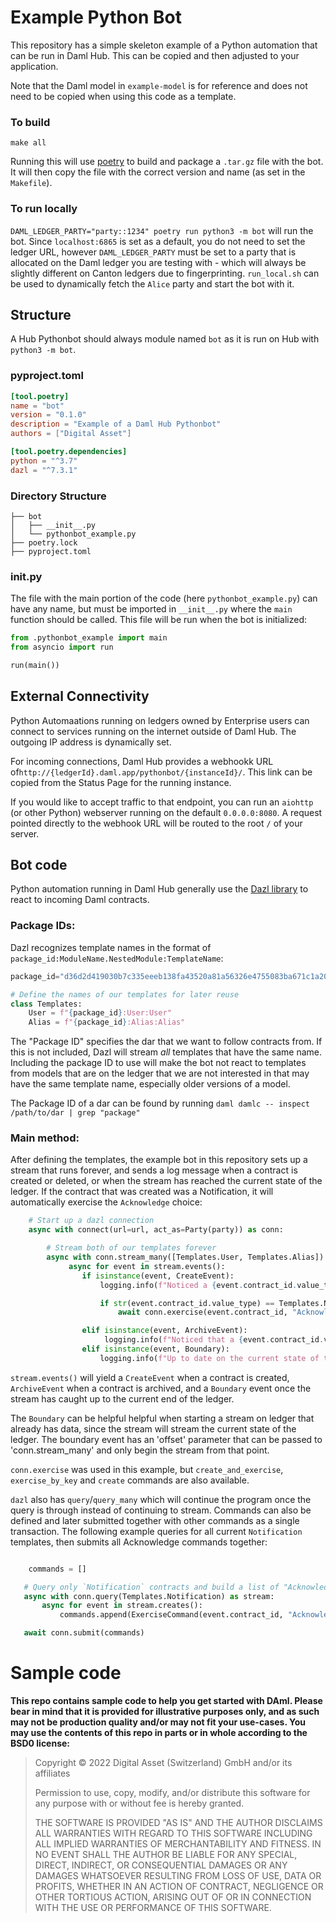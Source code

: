 # Example Python Bot

This repository has a simple skeleton example of a Python automation that can be run in Daml Hub. This can be copied and then adjusted to your application.

Note that the Daml model in `example-model` is for reference and does not need to be copied when using this code as a template.

### To build
`make all`

Running this will use [poetry](https://python-poetry.org/docs/#installing-with-the-official-installer) to build and package a `.tar.gz` file with the bot. It will then copy the file with the correct version and name (as set in the `Makefile`).

### To run locally
`DAML_LEDGER_PARTY="party::1234" poetry run python3 -m bot` will run the bot. Since `localhost:6865` is set as a default, you do not need to set the ledger URL, however `DAML_LEDGER_PARTY` must be set to a party that is allocated on the Daml ledger you are testing with - which will always be slightly different on Canton ledgers due to fingerprinting. `run_local.sh` can be used to dynamically fetch the `Alice` party and start the bot with it.

## Structure
A Hub Pythonbot should always module named `bot` as it is run on Hub with `python3 -m bot`.

### pyproject.toml
```toml
[tool.poetry]
name = "bot"
version = "0.1.0"
description = "Example of a Daml Hub Pythonbot"
authors = ["Digital Asset"]

[tool.poetry.dependencies]
python = "^3.7"
dazl = "^7.3.1"
```

### Directory Structure
```
├── bot
│   ├── __init__.py
│   └── pythonbot_example.py
├── poetry.lock
├── pyproject.toml
```

### ____init__.py__
The file with the main portion of the code (here `pythonbot_example.py`) can have any name, but must be imported in `__init__.py` where the `main` function should be called. This file will be run when the bot is initialized:

```python
from .pythonbot_example import main
from asyncio import run

run(main())
```

## External Connectivity
Python Automaations running on ledgers owned by Enterprise users can connect to services running on the internet outside of Daml Hub. The outgoing IP address is dynamically set.

For incoming connections, Daml Hub provides a webhookk URL of`http://{ledgerId}.daml.app/pythonbot/{instanceId}/`. This link can be copied from the Status Page for the running instance.

If you would like to accept traffic to that endpoint, you can run an `aiohttp` (or other Python) webserver running on the default `0.0.0.0:8080`. A request pointed directly to the webhook URL will be routed to the root `/` of your server.


## Bot code
Python automation running in Daml Hub generally use the [Dazl library](https://github.com/digital-asset/dazl-client) to react to incoming Daml contracts.

### Package IDs:
Dazl recognizes template names in the format of `package_id:ModuleName.NestedModule:TemplateName`:

```python
package_id="d36d2d419030b7c335eeeb138fa43520a81a56326e4755083ba671c1a2063e76"

# Define the names of our templates for later reuse
class Templates:
    User = f"{package_id}:User:User"
    Alias = f"{package_id}:Alias:Alias"
```
The "Package ID" specifies the dar that we want to follow contracts from. If this is not included, Dazl will stream _all_ templates that have the same name. Including the package ID to use will make the bot not react to templates from models that are on the ledger that we are not interested in that may have the same template name, especially older versions of a model.

The Package ID of a dar can be found by running `daml damlc -- inspect /path/to/dar | grep "package"`

### Main method:

After defining the templates, the example bot in this repository sets up a stream that runs forever, and sends a log message when a contract is created or deleted, or when the stream has reached the current state of the ledger. If the contract that was created was a Notification, it will automatically exercise the `Acknowledge` choice:
```python
    # Start up a dazl connection
    async with connect(url=url, act_as=Party(party)) as conn:

        # Stream both of our templates forever
        async with conn.stream_many([Templates.User, Templates.Alias]) as stream:
             async for event in stream.events():
                if isinstance(event, CreateEvent):
                    logging.info(f"Noticed a {event.contract_id.value_type} contract: {event.payload}")

                    if str(event.contract_id.value_type) == Templates.Notification:
                        await conn.exercise(event.contract_id, "Acknowledge", {})

                elif isinstance(event, ArchiveEvent):
                     logging.info(f"Noticed that a {event.contract_id.value_type} contract was deleted")
                elif isinstance(event, Boundary):
                    logging.info(f"Up to date on the current state of the ledger at offset: {event.offset}")
```

`stream.events()` will yield a `CreateEvent` when a contract is created, `ArchiveEvent` when a contract is archived, and a `Boundary` event once the stream has caught up to the current end of the ledger.

The `Boundary` can be helpful helpful when starting a stream on ledger that already has data, since the stream will stream the current state of the ledger. The boundary event has an 'offset' parameter that can be passed to 'conn.stream_many' and only begin the stream from that point.

`conn.exercise` was used in this example, but `create_and_exercise`, `exercise_by_key` and `create` commands are also available.

`dazl` also  has `query`/`query_many` which will continue the program once the query is through instead of continuing to stream. Commands can also be defined and later submitted together with other commands as a single transaction. The following example queries for all current `Notification` templates, then submits all Acknowledge commands together:
```python

    commands = []

   # Query only `Notification` contracts and build a list of "Acknowledge" commands
   async with conn.query(Templates.Notification) as stream:
       async for event in stream.creates():
           commands.append(ExerciseCommand(event.contract_id, "Acknowledge", {}))

   await conn.submit(commands)

```

# Sample code

**This repo contains sample code to help you get started with DAml. Please bear
in mind that it is provided for illustrative purposes only, and as such may not
be production quality and/or may not fit your use-cases. You may use the
contents of this repo in parts or in whole according to the BSD0 license:**

> Copyright © 2022 Digital Asset (Switzerland) GmbH and/or its affiliates
>
> Permission to use, copy, modify, and/or distribute this software for any purpose with or without fee is hereby granted.
>
> THE SOFTWARE IS PROVIDED "AS IS" AND THE AUTHOR DISCLAIMS ALL WARRANTIES WITH REGARD TO THIS SOFTWARE INCLUDING ALL IMPLIED WARRANTIES OF MERCHANTABILITY AND FITNESS. IN NO EVENT SHALL THE AUTHOR BE LIABLE FOR ANY SPECIAL, DIRECT, INDIRECT, OR CONSEQUENTIAL DAMAGES OR ANY DAMAGES WHATSOEVER RESULTING FROM LOSS OF USE, DATA OR PROFITS, WHETHER IN AN ACTION OF CONTRACT, NEGLIGENCE OR OTHER TORTIOUS ACTION, ARISING OUT OF OR IN CONNECTION WITH THE USE OR PERFORMANCE OF THIS SOFTWARE.
